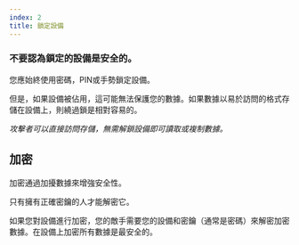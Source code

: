```yaml
---
index: 2
title: 鎖定設備
---
```

### 不要認為鎖定的設備是安全的。

您應始終使用密碼，PIN或手勢鎖定設備。

但是，如果設備被佔用，這可能無法保護您的數據。如果數據以易於訪問的格式存儲在設備上，則繞過鎖是相對容易的。

*攻擊者可以直接訪問存儲，無需解鎖設備即可讀取或複制數據。*

## 加密

加密通過加擾數據來增強安全性。

只有擁有正確密鑰的人才能解密它。

如果您對設備進行加密，您的敵手需要您的設備和密鑰（通常是密碼）來解密加密數據。在設備上加密所有數據是最安全的。